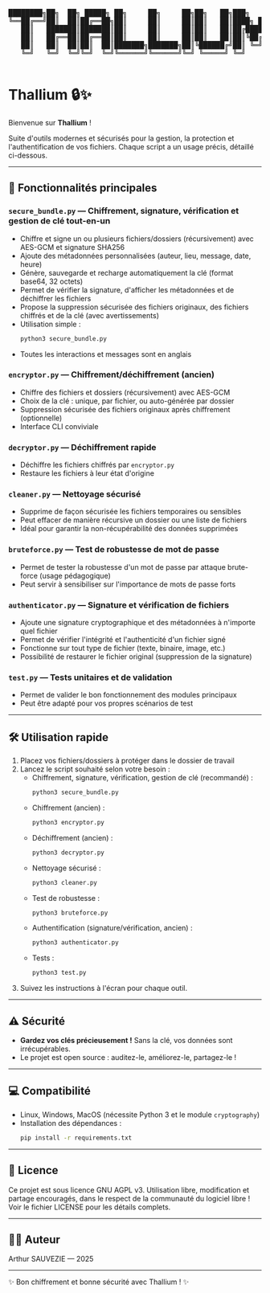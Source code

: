 <pre>
████████╗██╗  ██╗ █████╗ ██╗     ██╗     ██╗██╗   ██╗███╗   ███╗
╚══██╔══╝██║  ██║██╔══██╗██║     ██║     ██║██║   ██║████╗ ████║
   ██║   ███████║███████║██║     ██║     ██║██║   ██║██╔████╔██║
   ██║   ██╔══██║██╔══██║██║     ██║     ██║██║   ██║██║╚██╔╝██║
   ██║   ██║  ██║██║  ██║███████╗███████╗██║╚██████╔╝██║ ╚═╝ ██║
   ╚═╝   ╚═╝  ╚═╝╚═╝  ╚═╝╚══════╝╚══════╝╚═╝ ╚═════╝ ╚═╝     ╚═╝
                                                                
</pre>


# Thallium 🔒✨

Bienvenue sur **Thallium** !

Suite d'outils modernes et sécurisés pour la gestion, la protection et l'authentification de vos fichiers. Chaque script a un usage précis, détaillé ci-dessous.

---



## 🚀 Fonctionnalités principales


### `secure_bundle.py` — Chiffrement, signature, vérification et gestion de clé tout-en-un
- Chiffre et signe un ou plusieurs fichiers/dossiers (récursivement) avec AES-GCM et signature SHA256
- Ajoute des métadonnées personnalisées (auteur, lieu, message, date, heure)
- Génère, sauvegarde et recharge automatiquement la clé (format base64, 32 octets)
- Permet de vérifier la signature, d'afficher les métadonnées et de déchiffrer les fichiers
- Propose la suppression sécurisée des fichiers originaux, des fichiers chiffrés et de la clé (avec avertissements)
- Utilisation simple :
  ```bash
  python3 secure_bundle.py
  ```
- Toutes les interactions et messages sont en anglais

### `encryptor.py` — Chiffrement/déchiffrement (ancien)
- Chiffre des fichiers et dossiers (récursivement) avec AES-GCM
- Choix de la clé : unique, par fichier, ou auto-générée par dossier
- Suppression sécurisée des fichiers originaux après chiffrement (optionnelle)
- Interface CLI conviviale

### `decryptor.py` — Déchiffrement rapide
- Déchiffre les fichiers chiffrés par `encryptor.py`
- Restaure les fichiers à leur état d'origine

### `cleaner.py` — Nettoyage sécurisé
- Supprime de façon sécurisée les fichiers temporaires ou sensibles
- Peut effacer de manière récursive un dossier ou une liste de fichiers
- Idéal pour garantir la non-récupérabilité des données supprimées

### `bruteforce.py` — Test de robustesse de mot de passe
- Permet de tester la robustesse d'un mot de passe par attaque brute-force (usage pédagogique)
- Peut servir à sensibiliser sur l'importance de mots de passe forts

### `authenticator.py` — Signature et vérification de fichiers
- Ajoute une signature cryptographique et des métadonnées à n'importe quel fichier
- Permet de vérifier l'intégrité et l'authenticité d'un fichier signé
- Fonctionne sur tout type de fichier (texte, binaire, image, etc.)
- Possibilité de restaurer le fichier original (suppression de la signature)

### `test.py` — Tests unitaires et de validation
- Permet de valider le bon fonctionnement des modules principaux
- Peut être adapté pour vos propres scénarios de test

---



## 🛠️ Utilisation rapide

1. Placez vos fichiers/dossiers à protéger dans le dossier de travail
2. Lancez le script souhaité selon votre besoin :
   - Chiffrement, signature, vérification, gestion de clé (recommandé) :
     ```bash
     python3 secure_bundle.py
     ```
   - Chiffrement (ancien) :
     ```bash
     python3 encryptor.py
     ```
   - Déchiffrement (ancien) :
     ```bash
     python3 decryptor.py
     ```
   - Nettoyage sécurisé :
     ```bash
     python3 cleaner.py
     ```
   - Test de robustesse :
     ```bash
     python3 bruteforce.py
     ```
   - Authentification (signature/vérification, ancien) :
     ```bash
     python3 authenticator.py
     ```
   - Tests :
     ```bash
     python3 test.py
     ```
3. Suivez les instructions à l'écran pour chaque outil.

---

## ⚠️ Sécurité

- **Gardez vos clés précieusement !** Sans la clé, vos données sont irrécupérables. 
- Le projet est open source : auditez-le, améliorez-le, partagez-le !

---


## 💻 Compatibilité

- Linux, Windows, MacOS (nécessite Python 3 et le module `cryptography`)
- Installation des dépendances :
  ```bash
  pip install -r requirements.txt
  ```

---



## 📄 Licence

Ce projet est sous licence GNU AGPL v3. Utilisation libre, modification et partage encouragés, dans le respect de la communauté du logiciel libre !
Voir le fichier LICENSE pour les détails complets.

---


## 👨‍💻 Auteur

Arthur SAUVEZIE — 2025

---


✨ Bon chiffrement et bonne sécurité avec Thallium ! ✨
